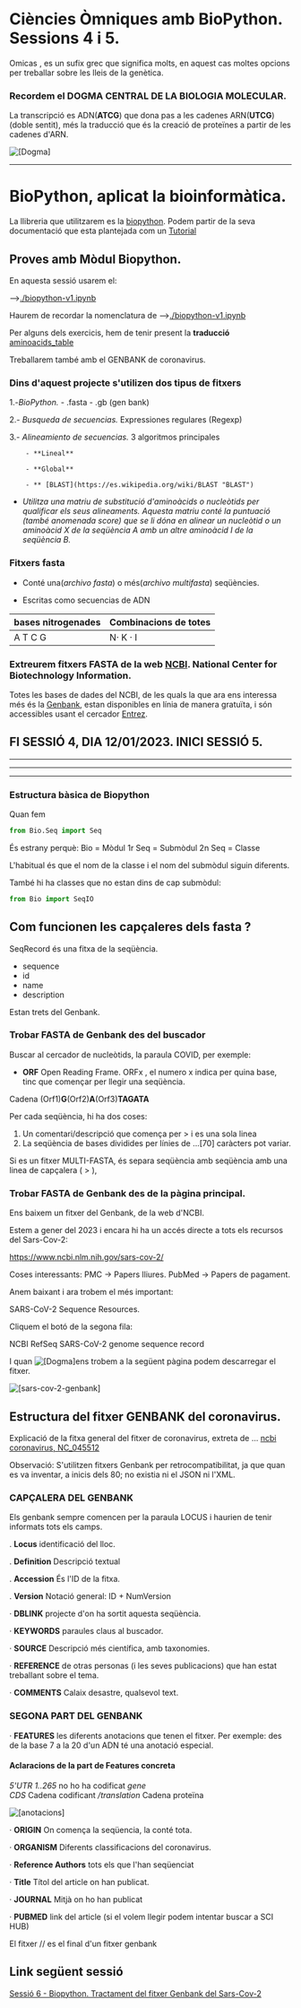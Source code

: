 # Ciències Òmniques amb BioPython. Sessions 4 i 5.

Omicas , es un sufix grec que significa molts, en aquest cas moltes opcions per treballar sobre les lleis de la genètica.


### Recordem el DOGMA CENTRAL DE LA BIOLOGIA MOLECULAR.

La transcripció es ADN(**ATCG**) que dona pas a les cadenes ARN(**UTCG**) (doble sentit), més la traducció que és la creació de proteïnes a partir de les cadenes d'ARN.

![[Dogma]](dogma.png "Dogma")

<hr/>

# BioPython, aplicat la bioinformàtica.

La llibreria que utilitzarem es la [biopython](https://biopython.org/ "biopython"). Podem partir de la seva documentació que esta plantejada com un [Tutorial](http://biopython.org/DIST/docs/tutorial/Tutorial.html "Tutorial")


## Proves amb Mòdul Biopython.

En aquesta sessió usarem el:

 -->[./biopython-v1.ipynb](biopython-v1.ipynb "biopython-v1.ipynb")

 Haurem de recordar la nomenclatura de -->[./biopython-v1.ipynb](https://iupac.org/ "biopython-v1.ipynb")

 Per alguns dels exercicis, hem de tenir present la **traducció** [aminoacids_table](https://upload.wikimedia.org/wikipedia/commons/7/70/Aminoacids_table.svg"biopython.ipynb")

 Treballarem també amb el GENBANK de coronavirus.



### Dins d'aquest projecte s'utilizen dos tipus de fitxers

1.-*BioPython.*
		- .fasta
		- .gb (gen bank)
	
2.- *Busqueda de secuencias.* Expressiones regulares (Regexp)

3.- *Alineamiento de secuencias.* 3 algoritmos principales

		- **Lineal**

		- **Global**

		- ** [BLAST](https://es.wikipedia.org/wiki/BLAST "BLAST") 
- <em>Utilitza una matriu de substitució d'aminoàcids o nucleòtids per qualificar els seus alineaments. Aquesta matriu conté la puntuació (també anomenada score) que se li dóna en alinear un nucleòtid o un aminoàcid X de la seqüència A amb un altre aminoàcid I de la seqüència B.</em>


### Fitxers fasta

- Conté una(*archivo fasta*) o més(*archivo multifasta*) seqüències.

- Escritas como secuencias de ADN
  
| bases nitrogenades  |  Combinacions de totes  |
| ------------  | ------------ |
|  A T C G      |  N· K · I |

### Extreurem fitxers FASTA de la web [NCBI](https://www.ncbi.nlm.nih.gov/ "NCBI"). National Center for Biotechnology Information.

Totes les bases de dades del NCBI, de les quals la que ara ens interessa més és la [Genbank](https://www.ncbi.nlm.nih.gov/genbank/), estan disponibles en línia de manera gratuïta, i són accessibles usant el cercador [Entrez](https://www.ncbi.nlm.nih.gov/search/).


## FI SESSIÓ 4, DIA 12/01/2023. INICI SESSIÓ 5.

<hr/>
<hr/>
<hr/>

<a name="s5-genbank"></a>

### Estructura bàsica de Biopython

Quan fem 
```python
from Bio.Seq import Seq
```

És estrany perquè:
Bio = Mòdul
1r Seq = Submòdul
2n Seq = Classe

L'habitual és que el nom de la classe i el nom del submòdul siguin diferents.

També hi ha classes que no estan dins de cap submòdul:

```python
from Bio import SeqIO
```

## Com funcionen les capçaleres dels fasta ?

SeqRecord és una fitxa de la seqüència.
- sequence
- id
- name
- description

Estan trets del Genbank.

### Trobar FASTA de Genbank des del buscador 

Buscar al cercador de nucleòtids, la paraula COVID, per exemple:

- **ORF** Open Reading Frame. ORFx , el numero x indica per quina base, tinc que començar per llegir una seqüència.

Cadena (Orf1)**G**(Orf2)**A**(Orf3)**TAGATA**

Per cada seqüència, hi ha dos coses:
1. Un comentari/descripció que comença per > i es una sola linea
2. La seqüència de bases dividides per línies de ...[70] caràcters pot variar.

Si es un fitxer MULTI-FASTA, és separa seqüència amb seqüència amb una linea de capçalera ( > ), 

### Trobar FASTA de Genbank des de la pàgina principal.

Ens baixem un fitxer del Genbank, de la web d'NCBI.

Estem a gener del 2023 i encara hi ha un accés directe a tots els recursos del Sars-Cov-2:

https://www.ncbi.nlm.nih.gov/sars-cov-2/

Coses interessants:
PMC -> Papers lliures. 
PubMed -> Papers de pagament.
 
Anem baixant i ara trobem el més important:

SARS-CoV-2 Sequence Resources.

Cliquem el botó de la segona fila:

NCBI RefSeq SARS-CoV-2 genome sequence record 

I quan ![[Dogma]](dogma.png "Dogma")ens trobem a la següent pàgina podem descarregar el fitxer.

![[sars-cov-2-genbank]](sars-cov-2-genbank.png "sars-cov-2-genbank")

 ## Estructura del fitxer GENBANK del coronavirus.

 Explicació de la fitxa general del fitxer de coronavirus, extreta de ... 
 [ncbi coronavirus, NC_045512](https://www.ncbi.nlm.nih.gov/nuccore/NC_045512 "ncbi coronavirus")


Observació: S'utilitzen fitxers Genbank per retrocompatibilitat, ja que quan es va inventar, a inicis dels 80; no existia ni el JSON ni l'XML.

 
### CAPÇALERA DEL GENBANK

 Els genbank sempre comencen per la paraula LOCUS i haurien de tenir informats tots els camps.

 . **Locus** identificació del lloc. 

 . **Definition** Descripció textual

 . **Accession** És l'ID de la fitxa.

 . **Version** Notació general: ID + NumVersion

 · **DBLINK** projecte d'on ha sortit aquesta seqüència.

 · **KEYWORDS** paraules claus al buscador.

 · **SOURCE** Descripció més científica, amb taxonomies.

 · **REFERENCE** de otras personas (i les seves publicacions) que han estat treballant sobre el tema.

 · **COMMENTS** Calaix desastre, qualsevol text.


### SEGONA PART DEL GENBANK

 · **FEATURES** les diferents anotacions que tenen el fitxer. Per exemple: des de la base 7 a la 20 d'un ADN té una anotació especial.

#### Aclaracions de la part de Features concreta

 *5'UTR           1..265* no ho ha codificat
 *gene*                   
 *CDS*            Cadena codificant
 */translation*    Cadena proteïna

   ![[anotacions]](anotacions.png "anotacions")

 · **ORIGIN** On comença la seqüencia, la conté tota.

 · **ORGANISM** Diferents classificacions del coronavirus.

 · **Reference Authors** tots els que l'han seqüenciat

 · **Title** Títol del article on han publicat.

 · **JOURNAL** Mitjà on ho han publicat 

 · **PUBMED** link del article (si el volem llegir podem intentar buscar a SCI HUB)

El fitxer // es el final d'un fitxer genbank

## Link següent sessió

[Sessió 6 - Biopython. Tractament del fitxer Genbank del Sars-Cov-2](./UF2_Sessions6_BioPython/readme.md)
